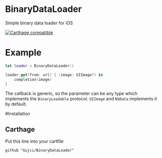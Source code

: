 # BinaryDataLoader
Simple binary data loader for iOS

[![Carthage compatible](https://img.shields.io/badge/Carthage-compatible-4BC51D.svg?style=flat)](https://github.com/Carthage/Carthage)

Example
========
```swift
let loader = BinaryDataLoader()

loader.get(from: url) { (image: UIImage?) in
    completion(image)
}
```

The callback is generic, so the parameter can be any type which implements the `BinaryLoadable` protocol. `UIImage` and `NSData` implements it by default.

#Installation
## Carthage 

Put this line into your cartfile
```
github "Gujci/BinaryDataLoader"
```
